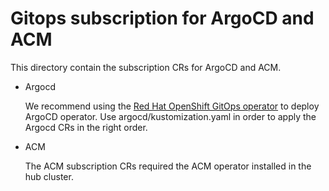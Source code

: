 # Gitops subscription for ArgoCD and ACM

This directory contain the subscription CRs for ArgoCD and ACM.

- Argocd

  We recommend using the [Red Hat OpenShift GitOps operator](https://catalog.redhat.com/software/operators/detail/5fb288c70a12d20cbecc6056) to deploy ArgoCD operator. Use argocd/kustomization.yaml in order to apply the Argocd CRs in the right order.

- ACM

  The ACM subscription CRs required the ACM operator installed in the hub cluster.